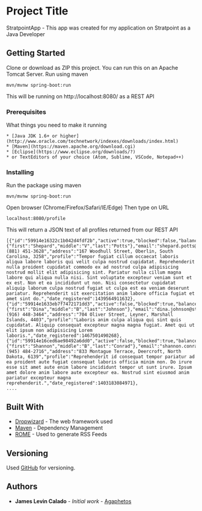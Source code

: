 # Project Title

StratpointApp - This app was created for my application on Stratpoint as a Java Developer

## Getting Started

Clone or download as ZIP this project. You can run this on an Apache Tomcat Server. Run using maven
```
mvn/mvnw spring-boot:run
```
This will be running on http://localhost:8080/ as a REST API

### Prerequisites

What things you need to make it running

```
* [Java JDK 1.6+ or higher](http://www.oracle.com/technetwork/indexes/downloads/index.html)
* [Maven](https://maven.apache.org/download.cgi)
* [Eclipse](https://www.eclipse.org/downloads/?)
* or TextEditors of your choice (Atom, Sublime, VSCode, Notepad++)
```

### Installing

Run the package using maven

```
mvn/mvnw spring-boot:run
```

Open browser (Chrome/Firefox/Safari/IE/Edge)
Then type on URL
```
localhost:8080/profile
```

This will return a JSON text of all profiles returned from our REST API
```
[{"id":"59914e16322c1b042d4fdf2b","active":true,"blocked":false,"balance":"2,839.14","picture":"http://placehold.it/50x50","age":24,"name":{"first":"Shepard","middle":"V","last":"Potts"},"email":"shepard.potts@stratpoint.us","phone":"+63 (881) 451-3628","address":"167 Woodhull Street, Oberlin, South Carolina, 3258","profile":"Tempor fugiat cillum occaecat laboris aliqua labore laboris qui velit culpa nostrud cupidatat. Reprehenderit nulla proident cupidatat commodo ex ad nostrud culpa adipisicing nostrud mollit elit adipisicing sint. Pariatur nulla cillum magna labore qui aliqua nulla nisi. Sint voluptate excepteur veniam sunt et ex est. Non et ea incididunt ut non. Nisi consectetur cupidatat aliquip laborum culpa nostrud fugiat ut culpa est ea veniam deserunt pariatur. Reprehenderit sit exercitation anim labore officia fugiat et amet sint do.","date_registered":1439564911632},{"id":"59914e1633eb7f7472171dd3","active":false,"blocked":true,"balance":"3,664.29","picture":"http://placehold.it/50x50","age":32,"name":{"first":"Dina","middle":"B","last":"Johnson"},"email":"dina.johnson@stratpoint.name","phone":"+63 (916) 448-3464","address":"704 Oliver Street, Leyner, Marshall Islands, 4403","profile":"Laboris anim culpa aliqua qui sint quis cupidatat. Aliquip consequat excepteur magna magna fugiat. Amet qui ut elit ipsum non adipisicing Lorem laboris.","date_registered":1467501490268},{"id":"59914e16ced6ae98492a6dd0","active":false,"blocked":true,"balance":"1,409.18","picture":"http://placehold.it/50x50","age":33,"name":{"first":"Shannon","middle":"B","last":"Conrad"},"email":"shannon.conrad@stratpoint.net","phone":"+63 (945) 484-2716","address":"833 Montague Terrace, Deercroft, North Dakota, 6139","profile":"Reprehenderit id consequat tempor pariatur ad ea proident aute fugiat consequat laboris officia minim non. Do irure esse sit amet aute enim labore incididunt tempor ut sunt irure. Ipsum amet dolore anim labore aute excepteur ea. Nostrud sint eiusmod anim pariatur excepteur magna reprehenderit.","date_registered":1403183084971},
....
```

## Built With

* [Dropwizard](http://www.dropwizard.io/1.0.2/docs/) - The web framework used
* [Maven](https://maven.apache.org/) - Dependency Management
* [ROME](https://rometools.github.io/rome/) - Used to generate RSS Feeds

## Versioning

Used [GitHub](http://github.com/) for versioning.

## Authors

* **James Levin Calado** - *Initial work* - [Agaphetos](https://github.com/agaphetos)
